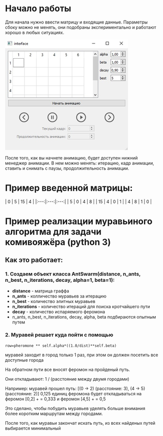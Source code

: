 # Начало работы
Для начала нужно ввести матрицу и входящие данные. Параметры сбоку можно не менять, они подобраны экспериментально и работают хорошо в любых ситуациях.

![Alt-текст](https://github.com/Hamjoshua/ant-algoritm/blob/master/source/images/readme_interface.jpg "Интерфейс программы")

После того, как вы начнете анимацию, будет доступен нижний менеджер анимации.
В нем можно менять: итерацию, кадр анимации, ставить и снимать с паузы, продолжительность анимации.

# Пример введенной матрицы: 

| 0 | 5 | 15 | 4 |
|:---:|:---:|:---:|
| 5 | 0 | 4 | 8 |
| 15 | 4 | 0 | 1 |
| 4 | 8 | 1 | 0 |


# Пример реализации муравьиного алгоритма для задачи комивояжёра (python 3)
## Как это работает:
### 1. Создаем объект класса AntSwarm(distance, n_ants, n_best, n_iterations, decay, alpha=1, beta=1):
  * **distance** - матрица граффа 
  * **n_ants** - колличество муравьев за итерацию
  * **n_best** - количество элитных муравьев
  * **n_iterations** - количество итераций для поиска кротчайшего пути
  * **decay** - количество испаряемого феромона
  * n_ants, n_best, n_iterations, decay, alpha, beta подбираются опытным путем

### 2. Муравей решает куда пойти с помощью
``row=pheromone ** self.alpha*((1.0/dist)**self.beta)``

муравей заходит в город только 1 раз, при этом он должен посетить все доступные города

На обратном пути все вносят феромон на пройденый путь.

Они откладывают: 1 / (расстояние между двумя городами)
 
Например: муравей прошел путь: [(0 -> 2) (расстояние: 3), (4 -> 5) (расстояние: 2)]
0,125 единиц феромона будет откладываться на феромон [0,2] + = 0,333 и феромон [4,5] + = 0,5

Это сделано, чтобы побудить муравьев уделять больше внимания более коротким маршрутам между городами.

После того, как муравьи закончат искать путь, из всех найденых путей выбирается минимальный

